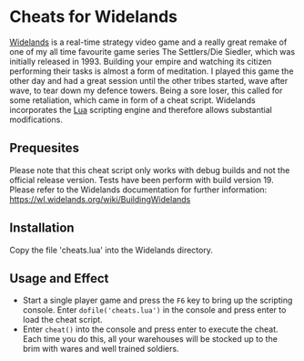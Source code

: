# Cheats for Widelands

[Widelands](https://wl.widelands.org) is a real-time strategy video game and a really great remake of one of my all time favourite game series The Settlers/Die Siedler, which was initially released in 1993. Building your empire and watching its citizen performing their tasks is almost a form of meditation. I played this game the other day and had a great session until the other tribes started, wave after wave, to tear down my defence towers. Being a sore loser, this called for some retaliation, which came in form of a cheat script. Widelands incorporates the [Lua](http://www.lua.org) scripting engine and therefore allows substantial modifications.

## Prequesites

Please note that this cheat script only works with debug builds and not the official release version. Tests have been perform with build version 19. Please refer to the Widelands documentation for further information: https://wl.widelands.org/wiki/BuildingWidelands

## Installation

Copy the file 'cheats.lua' into the Widelands directory.

## Usage and Effect

- Start a single player game and press the `F6` key to bring up the scripting console. Enter `dofile('cheats.lua')` in the console and press enter to load the cheat script.
- Enter `cheat()` into the console and press enter to execute the cheat. Each time you do this, all your warehouses will be stocked up to the brim with wares and well trained soldiers.
